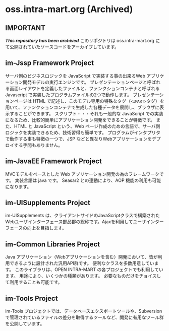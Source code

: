 # oss.intra-mart.org (Archived)

## IMPORTANT

***This repository has been archived***
このリポジトリは oss.intra-mart.org にて公開されていたソースコードをアーカイブしています。

## im-Jssp Framework Project

サーバ側のビジネスロジックを JavaScript で実装する事の出来るWeb アプリケーション開発モデルの実行エンジンです。
プレゼンテーションページと呼ばれる画面レイアウトを定義したファイルと、ファンクションコンテナと呼ばれる Javascript で実装したプログラムファイルの2つで動作します。
プレゼンテーションページは HTML で記述し、このモデル専用の特殊なタグ（```<IMART>```タグ）を用いて、ファンクションコンテナで生成した各種データを展開し、ブラウザに表示することができます。
スクリプト・・・それも一般的な JavaScript での実装になるため、比較的簡単にアプリケーション開発をできることが特徴です。
また、HTML と JavaScript という、Web ページ作成のための言語で、サーバ側ロジックを実装できるため、技術習得も簡単です。
プログラムがインタプリタで動作する事も特徴の一つで、JSP などと異なりWebアプリケーションをデプロイする手間もありません。

## im-JavaEE Framework Project

MVCモデルをベースとした Web アプリケーション開発の為のフレームワークです。
実装言語は java です。
Seasar2 との連動により、AOP 機能の利用も可能になります。

## im-UISupplements Project

im-UISupplements は、クライアントサイドのJavaScriptクラスで構築されたWebユーザインターフェース部品郡の総称です。Ajaxを利用してユーザインターフェースの向上を目指します。

## im-Common Libraries Project

Java アプリケーション（Webアプリケーションを含む）開発において、皆が利用できるように設計された汎用API群です。
便利なクラスを多数用意しています。
このライブラリは、OPEN INTRA-MART の各プロジェクトでも利用しています。
用途により、いくつかの種類があります。
必要なものだけをチョイスして利用することも可能です。

## im-Tools Project

im-Tools プロジェクトでは、データベースエクスポートツールや、Subversionで管理されているファイルの差分を取得するツールなど、開発に有用なツール群を公開しています。